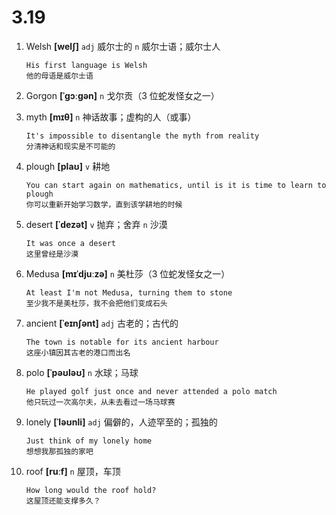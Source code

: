 # 3.19

1. Welsh **[welʃ]** `adj` 威尔士的 `n` 威尔士语；威尔士人

   ```
   His first language is Welsh
   他的母语是威尔士语
   ```

2. Gorgon **[ˈɡɔːɡən]** `n` 戈尔贡（3 位蛇发怪女之一）

3. myth **[mɪθ]** `n` 神话故事；虚构的人（或事）

   ```
   It's impossible to disentangle the myth from reality
   分清神话和现实是不可能的
   ```

4. plough **[plaʊ]** `v` 耕地

   ```
   You can start again on mathematics, until is it is time to learn to plough
   你可以重新开始学习数学，直到该学耕地的时候
   ```

5. desert **[ˈdezət]** `v` 抛弃；舍弃 `n` 沙漠

   ```
   It was once a desert
   这里曾经是沙漠
   ```

6. Medusa **[mɪˈdjuːzə]** `n` 美杜莎（3 位蛇发怪女之一）

   ```
   At least I'm not Medusa, turning them to stone
   至少我不是美杜莎，我不会把他们变成石头
   ```

7. ancient **[ˈeɪnʃənt]** `adj` 古老的；古代的

   ```
   The town is notable for its ancient harbour
   这座小镇因其古老的港口而出名
   ```

8. polo **[ˈpəʊləʊ]** `n` 水球；马球

   ```
   He played golf just once and never attended a polo match
   他只玩过一次高尔夫，从未去看过一场马球赛
   ```

9. lonely **[ˈləʊnli]** `adj` 偏僻的，人迹罕至的；孤独的

   ```
   Just think of my lonely home
   想想我那孤独的家吧
   ```

10. roof **[ruːf]** `n` 屋顶，车顶
    ```
    How long would the roof hold?
    这屋顶还能支撑多久？
    ```
